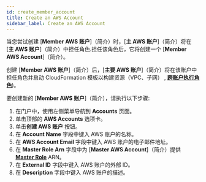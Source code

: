 ```yaml
---
id: create_member_account
title: Create an AWS Account
sidebar_label: Create an AWS Account
---
```


当您尝试创建 [**Member AWS 账户**]（简介）时，[**主 AWS 账户**]（简介）将在 [**主 AWS 账户**]（简介）中担任角色.担任该角色后，它将创建一个 [**Member AWS Account**]（简介）。

创建 [**Member AWS 账户**]（简介）后，[**主要 AWS 账户**]（简介）将在该账户中担任角色并启动 CloudFormation 模板以构建资源（VPC、子网） , [**跨账户执行角色**](cross_account_execution_role))。

要创建新的 [**Member AWS 账户**]（简介），请执行以下步骤:

1. 在门户中，使用左侧菜单导航到 **Accounts** 页面。
2. 单击顶部的 **AWS Accounts** 选项卡。
3. 单击**创建 AWS 账户** 按钮。
4. 在 **Account Name** 字段中键入 AWS 账户的名称。
5. 在 **AWS Account Email** 字段中键入 AWS 账户的电子邮件地址。
6. 在 **Master Role Arn** 字段中为 [**Master AWS Account**]（简介）提供 [**Master Role**](master_role) ARN。
7. 在 **External ID** 字段中键入 AWS 账户的外部 ID。
8. 在 **Description** 字段中键入 AWS 账户的描述。
